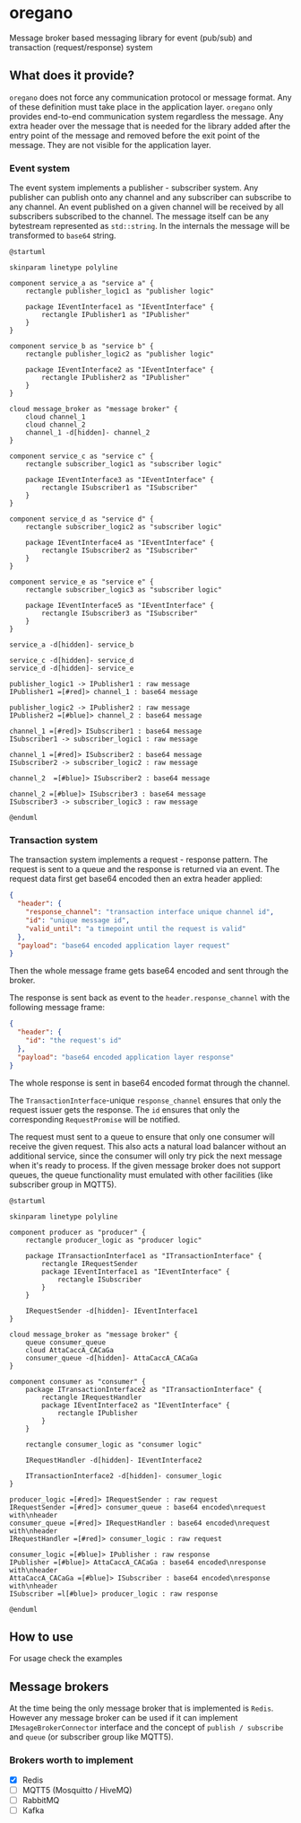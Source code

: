 # oregano

Message broker based messaging library for event (pub/sub) and transaction (request/response) system

## What does it provide?

`oregano` does not force any communication protocol or message format. Any of these definition must take place in the application layer. `oregano` only provides end-to-end communication system regardless the message. Any extra header over the message that is needed for the library added after the entry point of the message and removed before the exit point of the message. They are not visible for the application layer.

### Event system

The event system implements a publisher - subscriber system. Any publisher can publish onto any channel and any subscriber can subscribe to any channel. An event published on a given channel will be received by all subscribers subscribed to the channel. The message itself can be any bytestream represented as `std::string`. In the internals the message will be transformed to `base64` string.

```plantuml
@startuml

skinparam linetype polyline

component service_a as "service a" {
    rectangle publisher_logic1 as "publisher logic"

    package IEventInterface1 as "IEventInterface" {
        rectangle IPublisher1 as "IPublisher"
    }
}

component service_b as "service b" {
    rectangle publisher_logic2 as "publisher logic"

    package IEventInterface2 as "IEventInterface" {
        rectangle IPublisher2 as "IPublisher"
    }
}

cloud message_broker as "message broker" {
    cloud channel_1
    cloud channel_2
    channel_1 -d[hidden]- channel_2
}

component service_c as "service c" {
    rectangle subscriber_logic1 as "subscriber logic"

    package IEventInterface3 as "IEventInterface" {
        rectangle ISubscriber1 as "ISubscriber"
    }
}

component service_d as "service d" {
    rectangle subscriber_logic2 as "subscriber logic"

    package IEventInterface4 as "IEventInterface" {
        rectangle ISubscriber2 as "ISubscriber"
    }
}

component service_e as "service e" {
    rectangle subscriber_logic3 as "subscriber logic"

    package IEventInterface5 as "IEventInterface" {
        rectangle ISubscriber3 as "ISubscriber"
    }
}

service_a -d[hidden]- service_b

service_c -d[hidden]- service_d
service_d -d[hidden]- service_e

publisher_logic1 -> IPublisher1 : raw message
IPublisher1 =[#red]> channel_1 : base64 message

publisher_logic2 -> IPublisher2 : raw message
IPublisher2 =[#blue]> channel_2 : base64 message

channel_1 =[#red]> ISubscriber1 : base64 message
ISubscriber1 -> subscriber_logic1 : raw message

channel_1 =[#red]> ISubscriber2 : base64 message
ISubscriber2 -> subscriber_logic2 : raw message

channel_2  =[#blue]> ISubscriber2 : base64 message

channel_2 =[#blue]> ISubscriber3 : base64 message
ISubscriber3 -> subscriber_logic3 : raw message

@enduml
```

### Transaction system

The transaction system implements a request - response pattern. The request is sent to a queue and the response is returned via an event. The request data first get base64 encoded then an extra header applied:

```json
{
  "header": {
    "response_channel": "transaction interface unique channel id",
    "id": "unique message id",
    "valid_until": "a timepoint until the request is valid"
  },
  "payload": "base64 encoded application layer request"
}
```

Then the whole message frame gets base64 encoded and sent through the broker.

The response is sent back as event to the `header.response_channel` with the following message frame:

```json
{
  "header": {
    "id": "the request's id"
  },
  "payload": "base64 encoded application layer response"
}
```

The whole response is sent in base64 encoded format through the channel.

The `TransactionInterface`-unique `response_channel` ensures that only the request issuer gets the response. The `id` ensures that only the corresponding `RequestPromise` will be notified.

The request must sent to a queue to ensure that only one consumer will receive the given request. This also acts a natural load balancer without an additional service, since the consumer will only try pick the next message when it's ready to process. If the given message broker does not support queues, the queue functionality must emulated with other facilities (like subscriber group in MQTT5).

```plantuml
@startuml

skinparam linetype polyline

component producer as "producer" {
    rectangle producer_logic as "producer logic"

    package ITransactionInterface1 as "ITransactionInterface" {
        rectangle IRequestSender
        package IEventInterface1 as "IEventInterface" {
            rectangle ISubscriber
        }
    }

    IRequestSender -d[hidden]- IEventInterface1
}

cloud message_broker as "message broker" {
    queue consumer_queue
    cloud AttaCaccA_CACaGa
    consumer_queue -d[hidden]- AttaCaccA_CACaGa
}

component consumer as "consumer" {
    package ITransactionInterface2 as "ITransactionInterface" {
        rectangle IRequestHandler
        package IEventInterface2 as "IEventInterface" {
            rectangle IPublisher
        }
    }

    rectangle consumer_logic as "consumer logic"

    IRequestHandler -d[hidden]- IEventInterface2

    ITransactionInterface2 -d[hidden]- consumer_logic
}

producer_logic =[#red]> IRequestSender : raw request
IRequestSender =[#red]> consumer_queue : base64 encoded\nrequest with\nheader
consumer_queue =[#red]> IRequestHandler : base64 encoded\nrequest with\nheader
IRequestHandler =[#red]> consumer_logic : raw request

consumer_logic =[#blue]> IPublisher : raw response
IPublisher =[#blue]> AttaCaccA_CACaGa : base64 encoded\nresponse with\nheader
AttaCaccA_CACaGa =[#blue]> ISubscriber : base64 encoded\nresponse with\nheader
ISubscriber =l[#blue]> producer_logic : raw response

@enduml
```

## How to use

For usage check the examples

## Message brokers

At the time being the only message broker that is implemented is `Redis`. However any message broker can be used if it can implement `IMesageBrokerConnector` interface and the concept of `publish / subscribe` and `queue` (or subscriber group like MQTT5).

### Brokers worth to implement

- [x] Redis
- [ ] MQTT5 (Mosquitto / HiveMQ)
- [ ] RabbitMQ
- [ ] Kafka
